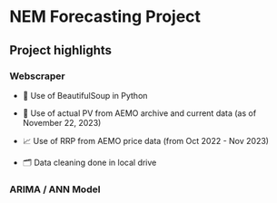 # NEM Forecasting Project

## Project highlights

### Webscraper
- 🥫 Use of BeautifulSoup in Python

- 🔌 Use of actual PV from AEMO archive and current data (as of November 22, 2023)

- 📈 Use of RRP from AEMO price data (from Oct 2022 - Nov 2023)

- 🗂️ Data cleaning done in local drive

### ARIMA / ANN Model

